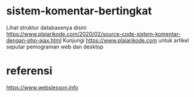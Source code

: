 # sistem-komentar-bertingkat
Lihat struktur databasenya disini https://www.plajarikode.com/2020/02/source-code-sistem-komentar-dengan-php-ajax.html
Kunjungi https://www.plajarikode.com untuk artikel seputar pemograman web dan desktop

# referensi
https://www.webslesson.info
